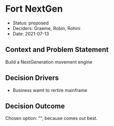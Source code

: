# Fort NextGen

* Status: proposed
* Deciders: Graeme, Robin, Rohini
* Date: 2021-07-13

## Context and Problem Statement

Build a NextGeneration movement engine

## Decision Drivers

* Business wamt to rertire mainframe

## Decision Outcome

Chosen option: "", because comes out best.
